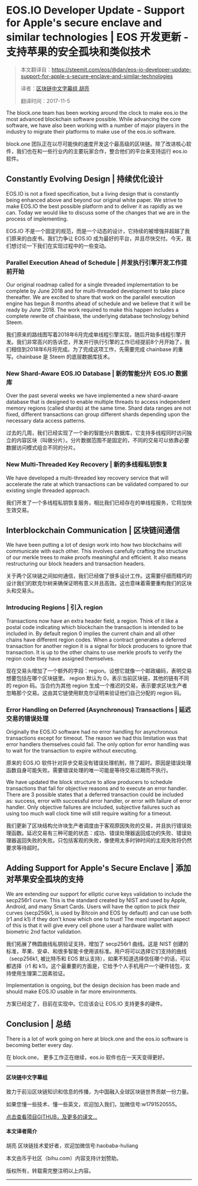 # EOS.IO Developer Update - Support for Apple's secure enclave and similar technologies | EOS 开发更新 - 支持苹果的安全孤块和类似技术

> 本文翻译自：https://steemit.com/eos/@dan/eos-io-developer-update-support-for-apple-s-secure-enclave-and-similar-technologies
>
> 译者：[区块链中文字幕组 胡亮](https://github.com/gumoon)
>
> 翻译时间：2017-11-5

The block.one team has been working around the clock to make eos.io the most advanced blockchain software possible. While advancing the core software, we have also been working with a number of major players in the industry to migrate their platforms to make use of the eos.io software.

block.one 团队正在以尽可能快的速度开发这个最高级的区块链。除了改进核心软件，我们也在和一些行业内的主要玩家合作，整合他们的平台来支持运行 eos.io 软件。

## Constantly Evolving Design | 持续优化设计

EOS.IO is not a fixed specification, but a living design that is constantly being enhanced above and beyond our original white paper. We strive to make EOS.IO the best possible platform and to deliver it as rapidly as we can. Today we would like to discuss some of the changes that we are in the process of implementing.

EOS.IO 不是一个固定的规范，而是一个动态的设计，它持续的被增强并超越了我们原来的白皮书。我们力争让 EOS.IO 成为最好的平台，并且尽快交付。今天，我们想讨论一下我们在实现过程中的一些变动。

### Parallel Execution Ahead of Schedule | 并发执行引擎开发工作提前开始
Our original roadmap called for a single threaded implementation to be complete by June 2018 and for multi-threaded development to take place thereafter. We are excited to share that work on the parallel execution engine has begun 8 months ahead of schedule and we believe that it will be ready by June 2018. The work required to make this happen includes a complete rewrite of chainbase, the underlying database technology behind Steem.

我们原来的路线图写着2018年6月完成单线程引擎实现，随后开始多线程引擎开发。我们非常高兴的告诉您，开发并行执行引擎的工作已经提前8个月开始了，我们相信到2018年6月将完成。为了完成这项工作，先需要完成 chainbase 的重写。chainbase 是 Steem 的底层数据库技术。

### New Shard-Aware EOS.IO Database | 新的智能分片 EOS.IO 数据库
Over the past several weeks we have implemented a new shard-aware database that is designed to enable multiple threads to access independent memory regions (called shards) at the same time. Shard data ranges are not fixed, different transactions can group different shards depending upon the necessary data access patterns.

过去的几周，我们已经实现了一个新的智能分片数据库，它支持多线程同时访问独立的内容区块（叫做分片）。分片数据范围不是固定的，不同的交易可以依靠必要数据访问模式组合不同的分片。

### New Multi-Threaded Key Recovery | 新的多线程私钥恢复
We have developed a multi-threaded key recovery service that will accelerate the rate at which transactions can be validated compared to our existing single threaded approach.

我们开发了一个多线程私钥恢复服务，相比我们已经存在的单线程服务，它将加快生效交易。

## Interblockchain Communication | 区块链间通信
We have been putting a lot of design work into how two blockchains will communicate with each other. This involves carefully crafting the structure of our merkle trees to make proofs meaningful and efficient. It also means restructuring our block headers and transaction headers.

关于两个区块链之间如何通信，我们已经做了很多设计工作。这需要仔细而精巧的设计我们的默克尔树来确保证明有意义并且高效。这也意味着需要重构我们的区块头和交易头。

### Introducing Regions | 引入 region
Transactions now have an extra header field, a region. Think of it like a postal code indicating which blockchain the transaction is intended to be included in. By default region 0 implies the current chain and all other chains have different region codes. When a contract generates a deferred transaction for another region it is a signal for block producers to ignore that transaction. It is up to the other chains to use merkle proofs to verify the region code they have assigned themselves.

现在交易头增加了一个额外的字段：region。设想它就像一个邮政编码，表明交易想要包括在哪个区块链里。 region 默认为 0，表示当前区块链，其他的链有不同的 region 码。当合约为其他 region 生成一个推迟的交易，表示要求区块生产者忽略那个交易。这由其它链使用默克尔证明来验证他们自己分配的 region 码。

### Error Handling on Deferred (Asynchronous) Transactions | 延迟交易的错误处理
Originally the EOS.IO software had no error handling for asynchronous transactions except for timeout. The reason we had this limitation was that error handlers themselves could fail. The only option for error handling was to wait for the transaction to expire without executing.

原来的 EOS.IO 软件针对异步交易没有错误处理机制，除了超时。原因是错误处理函数自身可能失败。需要错误处理的唯一可能是等待交易过期而不执行。

We have updated the block structure to allow producers to schedule transactions that fail for objective reasons and to execute an error handler. There are 3 possible states that a deferred transaction could be included as: success, error with successful error handler, or error with failure of error handler. Only objective failures are included, subjective failures such as using too much wall clock time will still require waiting for a timeout.

我们更新了区块结构允许块生产者调度由于客观原因失败的交易，并且执行错误处理函数。延迟交易有三种可能的状态：成功、错误处理器返回成功的失败、错误处理器返回失败的失败。只包括客观的失败，像使用太多时钟时间的主观失败将仍然要求等待超时。

## Adding Support for Apple's Secure Enclave | 添加对苹果安全孤块的支持
We are extending our support for elliptic curve keys validation to include the secp256r1 curve. This is the standard created by NIST and used by Apple, Android, and many Smart Cards. Users will have the option to pick their curves (secp256k1, is used by Bitcoin and EOS by default) and can use both (r1 and k1) if they don't know which one to trust! The most important aspect of this is that it will give every cell phone user a hardware wallet with biometric 2nd factor validation.

我们拓展了椭圆曲线私钥验证支持，增加了 secp256r1 曲线。这是 NIST 创建的标准，苹果、安卓、和很多智能卡使用该标准。用户将可以选择它们支持的曲线（secp256k1, 被比特币和 EOS 默认支持），如果不知道选择信任哪个的话，可以都选择（r1 和 k1)。这个最重要的方面是，它给予个人手机用户一个硬件钱包，支持使用生理第二因素验证。

Implementation is ongoing, but the design decision has been made and should make EOS.IO usable in far more environments.

方案已经定了，目前在实现中。它应该会让 EOS.IO 支持更多的硬件。

## Conclusion | 总结
There is a lot of work going on here at block.one and the eos.io software is becoming better every day.

在 block.one， 更多工作正在继续，eos.io 软件也在一天天变得更好。

----------------------------------------------------

#### 区块链中文字幕组

致力于前沿区块链知识和信息的传播，为中国融入全球区块链世界贡献一份力量。

如果您懂一些技术、懂一些英文，欢迎加入我们，加微信号:w1791520555。

[点击查看项目GITHUB，及更多的译文...](https://github.com/BlockchainTranslator/EOS)

#### 本文译者简介

胡亮 区块链技术爱好者，欢迎加微信号:haobaba-huliang

本文由币乎社区（bihu.com）内容支持计划赞助。

版权所有，转载需完整注明以上内容。

----------------------------------------------------

